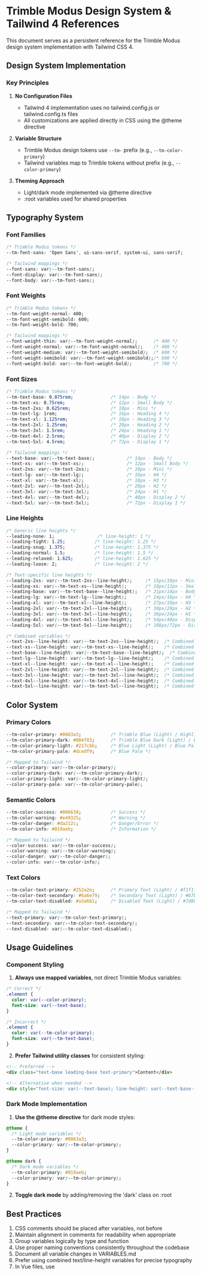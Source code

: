 # Trimble Modus Design System & Tailwind 4 References

This document serves as a persistent reference for the Trimble Modus design system implementation with Tailwind CSS 4.

## Design System Implementation

### Key Principles

1. **No Configuration Files**
   - Tailwind 4 implementation uses no tailwind.config.js or tailwind.config.ts files
   - All customizations are applied directly in CSS using the @theme directive

2. **Variable Structure**
   - Trimble Modus design tokens use `--tm-` prefix (e.g., `--tm-color-primary`)
   - Tailwind variables map to Trimble tokens without prefix (e.g., `--color-primary`)

3. **Theming Approach**
   - Light/dark mode implemented via @theme directive
   - :root variables used for shared properties

## Typography System

### Font Families
```css
/* Trimble Modus tokens */
--tm-font-sans: 'Open Sans', ui-sans-serif, system-ui, sans-serif;

/* Tailwind mappings */
--font-sans: var(--tm-font-sans);
--font-display: var(--tm-font-sans);
--font-body: var(--tm-font-sans);
```

### Font Weights
```css
/* Trimble Modus tokens */
--tm-font-weight-normal: 400;
--tm-font-weight-semibold: 600;
--tm-font-weight-bold: 700;

/* Tailwind mappings */
--font-weight-thin: var(--tm-font-weight-normal);      /* 400 */
--font-weight-normal: var(--tm-font-weight-normal);    /* 400 */
--font-weight-medium: var(--tm-font-weight-semibold);  /* 600 */
--font-weight-semibold: var(--tm-font-weight-semibold);/* 600 */
--font-weight-bold: var(--tm-font-weight-bold);        /* 700 */
```

### Font Sizes
```css
/* Trimble Modus tokens */
--tm-text-base: 0.875rem;              /* 14px - Body */
--tm-text-xs: 0.75rem;                 /* 12px - Small Body */
--tm-text-2xs: 0.625rem;               /* 10px - Mini */
--tm-text-lg: 1rem;                    /* 16px - Heading 4 */
--tm-text-xl: 1.125rem;                /* 18px - Heading 3 */
--tm-text-2xl: 1.25rem;                /* 20px - Heading 2 */
--tm-text-3xl: 1.5rem;                 /* 24px - Heading 1 */
--tm-text-4xl: 2.5rem;                 /* 40px - Display 2 */
--tm-text-5xl: 4.5rem;                 /* 72px - Display 1 */

/* Tailwind mappings */
--text-base: var(--tm-text-base);            /* 14px - Body */
--text-xs: var(--tm-text-xs);                /* 12px - Small Body */
--text-2xs: var(--tm-text-2xs);              /* 10px - Mini */
--text-lg: var(--tm-text-lg);                /* 16px - H4 */
--text-xl: var(--tm-text-xl);                /* 18px - H3 */
--text-2xl: var(--tm-text-2xl);              /* 20px - H2 */
--text-3xl: var(--tm-text-3xl);              /* 24px - H1 */
--text-4xl: var(--tm-text-4xl);              /* 40px - Display 2 */
--text-5xl: var(--tm-text-5xl);              /* 72px - Display 1 */
```

### Line Heights
```css
/* Generic line heights */
--leading-none: 1;                /* line-height: 1 */
--leading-tight: 1.25;           /* line-height: 1.25 */
--leading-snug: 1.375;           /* line-height: 1.375 */
--leading-normal: 1.5;           /* line-height: 1.5 */
--leading-relaxed: 1.625;        /* line-height: 1.625 */
--leading-loose: 2;              /* line-height: 2 */

/* Text-specific line heights */
--leading-2xs: var(--tm-text-2xs--line-height);     /* 15px/10px - Mini */
--leading-xs: var(--tm-text-xs--line-height);       /* 18px/12px - Small Body */
--leading-base: var(--tm-text-base--line-height);   /* 21px/14px - Body */
--leading-lg: var(--tm-text-lg--line-height);       /* 24px/16px - H4 */
--leading-xl: var(--tm-text-xl--line-height);       /* 27px/18px - H3 */
--leading-2xl: var(--tm-text-2xl--line-height);     /* 30px/20px - H2 */
--leading-3xl: var(--tm-text-3xl--line-height);     /* 36px/24px - H1 */
--leading-4xl: var(--tm-text-4xl--line-height);     /* 54px/40px - Display 2 */
--leading-5xl: var(--tm-text-5xl--line-height);     /* 108px/72px - Display 1 */

/* Combined variables */
--text-2xs--line-height: var(--tm-text-2xs--line-height);  /* Combined variable */
--text-xs--line-height: var(--tm-text-xs--line-height);    /* Combined variable */
--text-base--line-height: var(--tm-text-base--line-height);  /* Combined variable */
--text-lg--line-height: var(--tm-text-lg--line-height);    /* Combined variable */
--text-xl--line-height: var(--tm-text-xl--line-height);    /* Combined variable */
--text-2xl--line-height: var(--tm-text-2xl--line-height);  /* Combined variable */
--text-3xl--line-height: var(--tm-text-3xl--line-height);  /* Combined variable */
--text-4xl--line-height: var(--tm-text-4xl--line-height);  /* Combined variable */
--text-5xl--line-height: var(--tm-text-5xl--line-height);  /* Combined variable */
```

## Color System

### Primary Colors
```css
--tm-color-primary: #0063a3;           /* Trimble Blue (Light) / Highlight Blue (Dark) */
--tm-color-primary-dark: #004f83;      /* Trimble Blue Dark (Light) / Blue Light (Dark) */
--tm-color-primary-light: #217cbb;     /* Blue Light (Light) / Blue Pale (Dark) */
--tm-color-primary-pale: #dcedf9;      /* Blue Pale */

/* Mapped to Tailwind */
--color-primary: var(--tm-color-primary);
--color-primary-dark: var(--tm-color-primary-dark);
--color-primary-light: var(--tm-color-primary-light);
--color-primary-pale: var(--tm-color-primary-pale);
```

### Semantic Colors
```css
--tm-color-success: #006638;           /* Success */
--tm-color-warning: #e49325;           /* Warning */
--tm-color-danger: #da212c;            /* Danger/Error */
--tm-color-info: #019aeb;              /* Information */

/* Mapped to Tailwind */
--color-success: var(--tm-color-success);
--color-warning: var(--tm-color-warning);
--color-danger: var(--tm-color-danger);
--color-info: var(--tm-color-info);
```

### Text Colors
```css
--tm-color-text-primary: #252a2e;      /* Primary Text (Light) / #f1f1f6 (Dark) */
--tm-color-text-secondary: #6a6e79;    /* Secondary Text (Light) / #b7b9c3 (Dark) */
--tm-color-text-disabled: #a3a6b1;     /* Disabled Text (Light) / #7d808d (Dark) */

/* Mapped to Tailwind */
--text-primary: var(--tm-color-text-primary);
--text-secondary: var(--tm-color-text-secondary);
--text-disabled: var(--tm-color-text-disabled);
```

## Usage Guidelines

### Component Styling

1. **Always use mapped variables**, not direct Trimble Modus variables:

```css
/* Correct */
.element {
  color: var(--color-primary);
  font-size: var(--text-base);
}

/* Incorrect */
.element {
  color: var(--tm-color-primary);
  font-size: var(--tm-text-base);
}
```

2. **Prefer Tailwind utility classes** for consistent styling:

```html
<!-- Preferred -->
<div class="text-base leading-base text-primary">Content</div>

<!-- Alternative when needed -->
<div style="font-size: var(--text-base); line-height: var(--text-base--line-height); color: var(--text-primary);">Content</div>
```

### Dark Mode Implementation

1. **Use the @theme directive** for dark mode styles:

```css
@theme {
  /* Light mode variables */
  --tm-color-primary: #0063a3;
  --color-primary: var(--tm-color-primary);
}

@theme dark {
  /* Dark mode variables */
  --tm-color-primary: #019aeb;
  --color-primary: var(--tm-color-primary);
}
```

2. **Toggle dark mode** by adding/removing the 'dark' class on :root

## Best Practices

1. CSS comments should be placed after variables, not before
2. Maintain alignment in comments for readability when appropriate
3. Group variables logically by type and function
4. Use proper naming conventions consistently throughout the codebase
5. Document all variable changes in VARIABLES.md
6. Prefer using combined text/line-height variables for precise typography
7. In Vue files, use <script setup> first, then <template>, and finally <style>

## Reference Files

For full documentation, consult these files:
- TAILWIND.md - Detailed Tailwind 4 implementation notes
- VARIABLES.md - Complete variable documentation
- .preferences - Project preferences and coding standards

## Learning Resources

### Trimble Modus
- Design System: https://modus.trimble.com/
- Web Components: https://modus.trimble.com/components/web/
- Design Tokens: https://modus.trimble.com/foundations/design-tokens/
- Typography: https://modus.trimble.com/foundations/typography/
- Colors: https://modus.trimble.com/foundations/color-palette/
- Layout & Spacing: https://modus.trimble.com/foundations/spacing/
- Icons: https://modus.trimble.com/foundations/iconography/

### Tailwind CSS
- Core Concepts: https://tailwindcss.com/docs/utility-first
- CSS Variables: https://tailwindcss.com/docs/customizing-colors#using-css-variables
- Dark Mode: https://tailwindcss.com/docs/dark-mode
- Configuration: https://tailwindcss.com/docs/configuration
- Typography: https://tailwindcss.com/docs/font-family
- Spacing: https://tailwindcss.com/docs/padding
- Colors: https://tailwindcss.com/docs/customizing-colors
- Theme: https://tailwindcss.com/docs/theme
